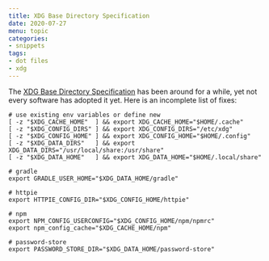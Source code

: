 ```yaml
---
title: XDG Base Directory Specification
date: 2020-07-27
menu: topic
categories:
- snippets
tags:
- dot files
- xdg
---
```


The [XDG Base Directory Specification](https://specifications.freedesktop.org/basedir-spec/basedir-spec-latest.html) has been around for a while, yet not every software has adopted it yet. Here is an incomplete list of fixes:

```shell script
# use existing env variables or define new
[ -z "$XDG_CACHE_HOME"  ] && export XDG_CACHE_HOME="$HOME/.cache"
[ -z "$XDG_CONFIG_DIRS" ] && export XDG_CONFIG_DIRS="/etc/xdg"
[ -z "$XDG_CONFIG_HOME" ] && export XDG_CONFIG_HOME="$HOME/.config"
[ -z "$XDG_DATA_DIRS"   ] && export XDG_DATA_DIRS="/usr/local/share:/usr/share"
[ -z "$XDG_DATA_HOME"   ] && export XDG_DATA_HOME="$HOME/.local/share"

# gradle
export GRADLE_USER_HOME="$XDG_DATA_HOME/gradle"

# httpie
export HTTPIE_CONFIG_DIR="$XDG_CONFIG_HOME/httpie"

# npm
export NPM_CONFIG_USERCONFIG="$XDG_CONFIG_HOME/npm/npmrc"
export npm_config_cache="$XDG_CACHE_HOME/npm"

# password-store
export PASSWORD_STORE_DIR="$XDG_DATA_HOME/password-store"
```
